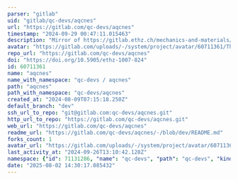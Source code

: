 ```yaml
---
parser: "gitlab"
uid: "gitlab/qc-devs/aqcnes"
url: "https://gitlab.com/qc-devs/aqcnes"
timestamp: "2024-09-29 00:47:11.015463"
description: "Mirror of https://gitlab.ethz.ch/mechanics-and-materials/aqcnes/"
avatar: "https://gitlab.com/uploads/-/system/project/avatar/60711361/ThermalExpansion_Subdomain.png"
repo_url: "https://gitlab.com/qc-devs/aqcnes"
doi: "https://doi.org/10.5905/ethz-1007-824"
id: 60711361
name: "aqcnes"
name_with_namespace: "qc-devs / aqcnes"
path: "aqcnes"
path_with_namespace: "qc-devs/aqcnes"
created_at: "2024-08-09T07:15:18.250Z"
default_branch: "dev"
ssh_url_to_repo: "git@gitlab.com:qc-devs/aqcnes.git"
http_url_to_repo: "https://gitlab.com/qc-devs/aqcnes.git"
web_url: "https://gitlab.com/qc-devs/aqcnes"
readme_url: "https://gitlab.com/qc-devs/aqcnes/-/blob/dev/README.md"
forks_count: 1
avatar_url: "https://gitlab.com/uploads/-/system/project/avatar/60711361/ThermalExpansion_Subdomain.png"
last_activity_at: "2024-09-26T13:10:42.128Z"
namespace: {"id": 71131286, "name": "qc-devs", "path": "qc-devs", "kind": "group", "full_path": "qc-devs", "parent_id": null, "avatar_url": null, "web_url": "https://gitlab.com/groups/qc-devs"}
date: "2025-08-02 14:30:17.085432"
---
```

